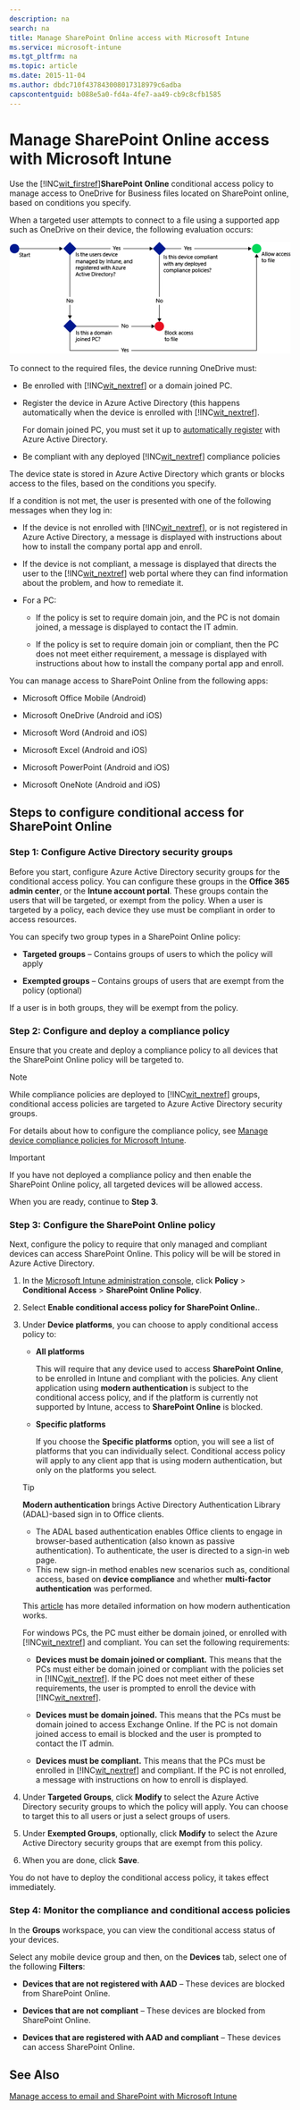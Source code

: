 ```yaml
---
description: na
search: na
title: Manage SharePoint Online access with Microsoft Intune
ms.service: microsoft-intune
ms.tgt_pltfrm: na
ms.topic: article
ms.date: 2015-11-04
ms.author: dbdc710f437843008017318979c6adba
capscontentguid: b088e5a0-fd4a-4fe7-aa49-cb9c8cfb1585
---
```

# Manage SharePoint Online access with Microsoft Intune
Use the [!INC[wit_firstref](../Token/wit_firstref_md.md)]**SharePoint Online** conditional access policy to manage access to OneDrive for Business files located on SharePoint online, based on conditions you specify.

When a targeted user attempts to connect to a file using a supported app such as OneDrive on their device, the following evaluation occurs:

![](../Image/ConditionalAccess8-6.png)

To connect to the required files, the device running OneDrive must:

- Be enrolled with [!INC[wit_nextref](../Token/wit_nextref_md.md)] or a domain joined PC.

- Register the device in Azure Active Directory (this happens automatically when the device is enrolled with [!INC[wit_nextref](../Token/wit_nextref_md.md)].

   For domain joined PC, you must set it up to [automatically register](https://msdn.microsoft.com/en-us/library/azure/dn935033.aspx) with Azure Active Directory.

- Be compliant with any deployed [!INC[wit_nextref](../Token/wit_nextref_md.md)] compliance policies

The device state is stored in Azure Active Directory which grants or blocks access to the files, based on the conditions you specify.

If a condition is not met, the user is presented with one of the following messages when they log in:

- If the device is not enrolled with [!INC[wit_nextref](../Token/wit_nextref_md.md)], or is not registered in Azure Active Directory, a message is displayed with instructions about how to install the company portal app and enroll.

- If the device is not compliant, a message is displayed that directs the user to the [!INC[wit_nextref](../Token/wit_nextref_md.md)] web portal where they can find information about the problem, and how to remediate it.

- For a PC:

   - If the policy is set to require domain join, and the PC is not domain joined, a message is displayed to contact the IT admin.

   - If the policy is set to require domain join or compliant, then the PC does not meet either requirement, a message is displayed with instructions about how to install the company portal app and enroll.

You can manage access to SharePoint Online from the following apps:

- Microsoft Office Mobile (Android)

- Microsoft OneDrive (Android and iOS)

- Microsoft Word (Android and iOS)

- Microsoft Excel (Android and iOS)

- Microsoft PowerPoint (Android and iOS)

- Microsoft OneNote (Android and iOS)

## Steps to configure conditional access for SharePoint Online

### Step 1: Configure Active Directory security groups
Before you start, configure Azure Active Directory security groups for the conditional access policy. You can configure these groups in the **Office 365 admin center**, or the **Intune account portal**. These groups contain the users that will be targeted, or exempt from the policy. When a user is targeted by a policy, each device they use must be compliant in order to access resources.

You can specify two group types in a SharePoint Online policy:

- **Targeted groups** – Contains groups of users to which the policy will apply

- **Exempted groups** – Contains groups of users that are exempt from the policy (optional)

If a user is in both groups, they will be exempt from the policy.

### Step 2: Configure and deploy a compliance policy
Ensure that you create and deploy a compliance policy to all devices that the SharePoint Online policy will be targeted to.

> [!NOTE]
> While compliance policies are deployed to [!INC[wit_nextref](../Token/wit_nextref_md.md)] groups, conditional access policies are targeted to Azure Active Directory security groups.

For details about how to configure the compliance policy, see [Manage device compliance policies for Microsoft Intune](../Topic/Manage_device_compliance_policies_for_Microsoft_Intune.md).

> [!IMPORTANT]
> If you have not deployed a compliance policy and then enable the SharePoint Online policy, all targeted devices will be allowed access.

When you are ready, continue to **Step 3**.

### <a name="BKMK_OneDrive"></a>Step 3: Configure the SharePoint Online policy
Next, configure the policy to require that only managed and compliant devices can access SharePoint Online. This policy will be will be stored in Azure Active Directory.

1. In the [Microsoft Intune administration console](https://manage.microsoft.com), click **Policy** &gt; **Conditional Access** &gt; **SharePoint Online Policy**.

2. Select **Enable conditional access policy for SharePoint Online.**.

3. Under **Device platforms**, you can choose to apply conditional access policy to:

   - **All platforms**

      This will require that any device used to access **SharePoint Online**,  to be enrolled in Intune and compliant with the policies.  Any client application using **modern authentication** is subject to the conditional access policy, and if the platform is currently not supported by Intune, access to **SharePoint Online** is blocked.

   - **Specific platforms**

      If you choose the **Specific platforms** option, you will see a list of platforms that you can individually select.   Conditional access policy will apply to any client app that is using modern authentication, but only on the platforms you select.

   > [!TIP]
   > **Modern authentication** brings Active Directory Authentication Library (ADAL)-based sign in to Office clients.
   > 
   > - The ADAL based authentication enables Office clients to engage in browser-based authentication (also known as passive authentication).  To authenticate, the user is directed to a sign-in web page.
   > - This new sign-in method enables new scenarios such as, conditional access, based on **device compliance** and whether **multi-factor authentication** was performed.
   > 
   > This [article](https://blogs.office.com/2014/11/12/office-2013-updated-authentication-enabling-multi-factor-authentication-saml-identity-providers/) has more detailed information on how modern authentication works.

   For windows PCs, the PC must either be domain joined, or enrolled with [!INC[wit_nextref](../Token/wit_nextref_md.md)] and compliant. You can set the following requirements:

   - **Devices must be domain joined or compliant.** This means that the PCs must either be domain joined or compliant with the policies set in [!INC[wit_nextref](../Token/wit_nextref_md.md)]. If the PC does not meet either of these requirements, the user is prompted to enroll the device with [!INC[wit_nextref](../Token/wit_nextref_md.md)].

   - **Devices must be domain joined.** This means that the PCs must be domain joined to access Exchange Online. If the PC is not domain joined access to email is blocked and the user is prompted to contact the IT admin.

   - **Devices must be compliant.** This means that the PCs must be enrolled in [!INC[wit_nextref](../Token/wit_nextref_md.md)] and compliant. If the PC is not enrolled, a message with instructions on how to enroll is displayed.

4. Under **Targeted Groups**, click **Modify** to select the Azure Active Directory security groups to which the policy will apply. You can choose to target this to all users or just a select groups of users.

5. Under **Exempted Groups**, optionally, click **Modify** to select the Azure Active Directory security groups that are exempt from this policy.

6. When you are done, click **Save**.

You do not have to deploy the conditional access policy, it takes effect immediately.

### Step 4: Monitor the compliance and conditional access policies
In the **Groups** workspace, you can view the conditional access status of your devices.

Select any mobile device group and then, on the **Devices** tab, select one of the following **Filters**:

- **Devices that are not registered with AAD** – These devices are blocked from SharePoint Online.

- **Devices that are not compliant** – These devices are blocked from SharePoint Online.

- **Devices that are registered with AAD and compliant** – These devices can access SharePoint Online.

## See Also
[Manage access to email and SharePoint with Microsoft Intune](../Topic/Manage_access_to_email_and_SharePoint_with_Microsoft_Intune.md)


